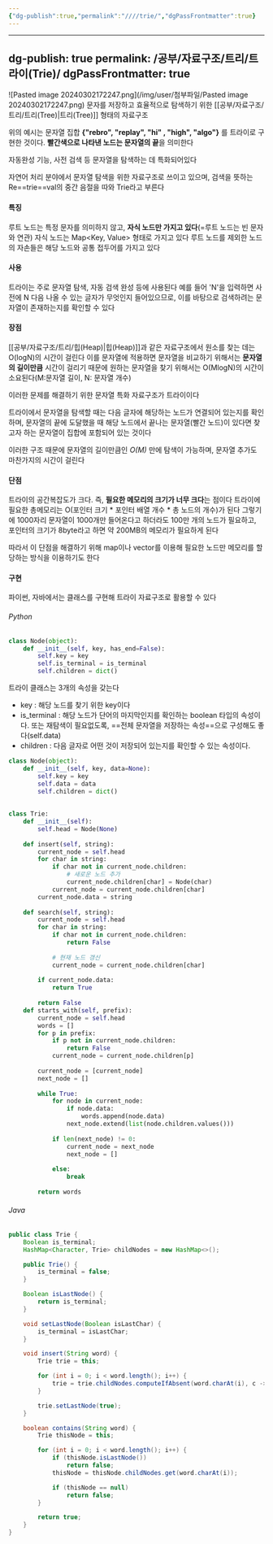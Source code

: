 ```yaml
---
{"dg-publish":true,"permalink":"////trie/","dgPassFrontmatter":true}
---
```



---
dg-publish: true
permalink: /공부/자료구조/트리/트라이(Trie)/
dgPassFrontmatter: true
---

![Pasted image 20240302172247.png](/img/user/첨부파일/Pasted image 20240302172247.png)
문자를 저장하고 효율적으로 탐색하기 위한 [[공부/자료구조/트리/트리(Tree)\|트리(Tree)]] 형태의 자료구조

위의 예시는 문자열 집합 **{"rebro", "replay", "hi" , "high", "algo"}** 를 트라이로 구현한 것이다. **빨간색으로 나타낸 노드는 문자열의 끝**을 의미한다

자동완성 기능, 사전 검색 등 문자열을 탐색하는 데 특화되어있다

자연어 처리 분야에서 문자열 탐색을 위한 자료구조로 쓰이고 있으며, 검색을 뜻하는 Re==trie==val의 중간 음절을 따와 Trie라고 부른다

#### 특징
루트 노드는 특정 문자를 의미하지 않고, **자식 노드만 가지고 있다**(=루트 노드는 빈 문자와 연관)
자식 노드는 Map<Key, Value> 형태로 가지고 있다
루트 노드를 제외한 노드의 자손들은 해당 노드와 공통 접두어를 가지고 있다

#### 사용
트라이는 주로 문자열 탐색, 자동 검색 완성 등에 사용된다
예를 들어 'N'을 입력하면 사전에 N 다음 나올 수 있는 글자가 무엇인지 들어있으므로, 이를 바탕으로 검색하려는 문자열이 존재하는지를 확인할 수 있다

#### 장점
[[공부/자료구조/트리/힙(Heap)\|힙(Heap)]]과 같은 자료구조에서 원소를 찾는 데는 O(logN)의 시간이 걸린다
이를 문자열에 적용하면 문자열을 비교하기 위해서는 **문자열의 길이만큼** 시간이 걸리기 때문에 원하는 문자열을 찾기 위해서는 O(MlogN)의 시간이 소요된다(M:문자열 길이, N: 문자열 개수)

이러한 문제를 해결하기 위한 문자열 특화 자료구조가 트라이이다

트라이에서 문자열을 탐색할 때는 다음 글자에 해당하는 노드가 연결되어 있는지를 확인하며, 문자열의 끝에 도달했을 때 해당 노드에서 끝나는 문자열(빨간 노드)이 있다면 찾고자 하는 문자열이 집합에 포함되어 있는 것이다

이러한 구조 때문에 문자열의 길이만큼인 *O(M)* 만에 탐색이 가능하며, 문자열 추가도 마찬가지의 시간이 걸린다

#### 단점
트라이의 공간복잡도가 크다. 즉, **필요한 메모리의 크기가 너무 크다**는 점이다
트라이에 필요한 총메모리는 O(포인터 크기 * 포인터 배열 개수 * 총 노드의 개수)가 된다
그렇기에 1000자리 문자열이 1000개만 들어온다고 하더라도 100만 개의 노드가 필요하고, 포인터의 크기가 8byte라고 하면 약 200MB의 메모리가 필요하게 된다

따라서 이 단점을 해결하기 위해 map이나 vector를 이용해 필요한 노드만 메모리를 할당하는 방식을 이용하기도 한다

#### 구현
파이썬, 자바에서는 클래스를 구현해 트라이 자료구조로 활용할 수 있다

###### Python

```python
class Node(object):
    def __init__(self, key, has_end=False):
        self.key = key
        self.is_terminal = is_terminal
        self.children = dict()
```

트라이 클래스는 3개의 속성을 갖는다
- key : 해당 노드를 찾기 위한 key이다
- is_terminal : 해당 노드가 단어의 마지막인지를 확인하는 boolean 타입의 속성이다. 또는 재탐색이 필요없도록, ==전체 문자열을 저장하는 속성==으로 구성해도 좋다(self.data)
- children : 다음 글자로 어떤 것이 저장되어 있는지를 확인할 수 있는 속성이다.

```python
class Node(object):  
    def __init__(self, key, data=None):  
        self.key = key  
        self.data = data  
        self.children = dict()  
  
  
class Trie:  
    def __init__(self):  
        self.head = Node(None)  
  
    def insert(self, string):  
        current_node = self.head  
        for char in string:  
            if char not in current_node.children:  
                # 새로운 노드 추가  
                current_node.children[char] = Node(char)  
            current_node = current_node.children[char]  
        current_node.data = string  
  
    def search(self, string):  
        current_node = self.head  
        for char in string:  
            if char not in current_node.children:  
                return False  
  
            # 현재 노드 갱신  
            current_node = current_node.children[char]  
  
        if current_node.data:  
            return True  
  
        return False  
    def starts_with(self, prefix):  
        current_node = self.head  
        words = []  
        for p in prefix:  
            if p not in current_node.children:  
                return False  
            current_node = current_node.children[p]  
  
        current_node = [current_node]  
        next_node = []  
  
        while True:  
            for node in current_node:  
                if node.data:  
                    words.append(node.data)  
                next_node.extend(list(node.children.values()))  
  
            if len(next_node) != 0:  
                current_node = next_node  
                next_node = []  
  
            else:  
                break  
  
        return words
```

###### Java

```java
public class Trie {
    Boolean is_terminal;
    HashMap<Character, Trie> childNodes = new HashMap<>();

    public Trie() {
        is_terminal = false;
    }

    Boolean isLastNode() {
        return is_terminal;
    }

    void setLastNode(Boolean isLastChar) {
        is_terminal = isLastChar;
    }

    void insert(String word) {
        Trie trie = this;

        for (int i = 0; i < word.length(); i++) {
            trie = trie.childNodes.computeIfAbsent(word.charAt(i), c -> new Trie());
        }

        trie.setLastNode(true);
    }

    boolean contains(String word) {
        Trie thisNode = this;

        for (int i = 0; i < word.length(); i++) {
            if (thisNode.isLastNode())
                return false;
            thisNode = thisNode.childNodes.get(word.charAt(i));

            if (thisNode == null)
                return false;
        }

        return true;
    }
}
```